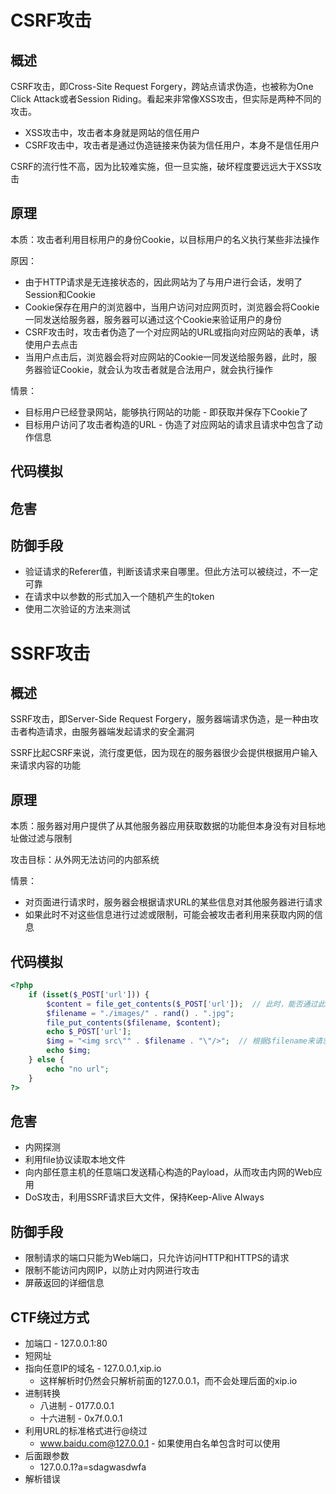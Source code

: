 # CSRF攻击

## 概述

CSRF攻击，即Cross-Site Request Forgery，跨站点请求伪造，也被称为One Click Attack或者Session Riding。看起来非常像XSS攻击，但实际是两种不同的攻击。

- XSS攻击中，攻击者本身就是网站的信任用户
- CSRF攻击中，攻击者是通过伪造链接来伪装为信任用户，本身不是信任用户

CSRF的流行性不高，因为比较难实施，但一旦实施，破坏程度要远远大于XSS攻击

## 原理

本质：攻击者利用目标用户的身份Cookie，以目标用户的名义执行某些非法操作

原因：

- 由于HTTP请求是无连接状态的，因此网站为了与用户进行会话，发明了Session和Cookie
- Cookie保存在用户的浏览器中，当用户访问对应网页时，浏览器会将Cookie一同发送给服务器，服务器可以通过这个Cookie来验证用户的身份
- CSRF攻击时，攻击者伪造了一个对应网站的URL或指向对应网站的表单，诱使用户去点击
- 当用户点击后，浏览器会将对应网站的Cookie一同发送给服务器，此时，服务器验证Cookie，就会认为攻击者就是合法用户，就会执行操作

情景：

- 目标用户已经登录网站，能够执行网站的功能 - 即获取并保存下Cookie了
- 目标用户访问了攻击者构造的URL - 伪造了对应网站的请求且请求中包含了动作信息

## 代码模拟

## 危害

## 防御手段

- 验证请求的Referer值，判断该请求来自哪里。但此方法可以被绕过，不一定可靠
- 在请求中以参数的形式加入一个随机产生的token
- 使用二次验证的方法来测试

# SSRF攻击

## 概述

SSRF攻击，即Server-Side Request Forgery，服务器端请求伪造，是一种由攻击者构造请求，由服务器端发起请求的安全漏洞

SSRF比起CSRF来说，流行度更低，因为现在的服务器很少会提供根据用户输入来请求内容的功能

## 原理

本质：服务器对用户提供了从其他服务器应用获取数据的功能但本身没有对目标地址做过滤与限制

攻击目标：从外网无法访问的内部系统

情景：

- 对页面进行请求时，服务器会根据请求URL的某些信息对其他服务器进行请求
- 如果此时不对这些信息进行过滤或限制，可能会被攻击者利用来获取内网的信息

## 代码模拟

```php
<?php
    if (isset($_POST['url'])) {
        $content = file_get_contents($_POST['url']);  // 此时，能否通过此key发动SSRF攻击
        $filename = "./images/" . rand() . ".jpg";
        file_put_contents($filename, $content);
        echo $_POST['url'];
        $img = "<img src\"" . $filename . "\"/>";  // 根据$filename来请求其他服务器上的图片
        echo $img;
    } else {
        echo "no url";
    }
?>
```

## 危害

- 内网探测
- 利用file协议读取本地文件
- 向内部任意主机的任意端口发送精心构造的Payload，从而攻击内网的Web应用
- DoS攻击，利用SSRF请求巨大文件，保持Keep-Alive Always

## 防御手段

- 限制请求的端口只能为Web端口，只允许访问HTTP和HTTPS的请求
- 限制不能访问内网IP，以防止对内网进行攻击
- 屏蔽返回的详细信息

## CTF绕过方式

- 加端口 - 127.0.0.1:80
- 短网址
- 指向任意IP的域名 - 127.0.0.1,xip.io
  - 这样解析时仍然会只解析前面的127.0.0.1，而不会处理后面的xip.io
- 进制转换
  - 八进制 - 0177.0.0.1
  - 十六进制 - 0x7f.0.0.1
- 利用URL的标准格式进行@绕过
  - www.baidu.com@127.0.0.1 - 如果使用白名单包含时可以使用
- 后面跟参数
  - 127.0.0.1?a=sdagwasdwfa
- 解析错误